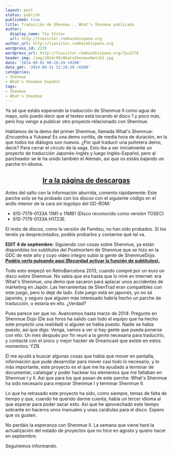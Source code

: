 ```yaml
---
layout: post
status: publish
published: true
title: Traducción de Shenmue... What's Shenmue publicada
author:
  display_name: Tío Víctor
  url: http://tiovictor.romhackhispano.org
author_url: http://tiovictor.romhackhispano.org
wordpress_id: 2278
wordpress_url: http://tiovictor.romhackhispano.org/?p=2278
header_img: /img/2014/09/WhatsShenmueNoti02.jpg
date: '2014-09-01 00:28:29 +0200'
date_gmt: '2014-08-31 22:28:29 +0200'
categories:
- Shenmue
- What's Shenmue Español
tags:
- Shenmue
- What's Shenmue
---
```

Ya sé que estáis esperando la traducción de Shenmue II como agua de mayo, solo puedo 
decir que el testeo está tocando el disco 1 y poco más, pero hoy vengo a publicar otro 
proyecto relacionado con Shenmue.

Hablamos de la demo del primer Shenmue, llamada What's Shenmue: ¡Encuentra a Yukawa! 
Es una demo cortita, de media hora de duración, en la que todos los diálogos son nuevos. 
¿Por qué traducir una puñetera demo, decís? Para cerrar el círculo de la saga. Esto iba a 
ser inicialmente un proyecto de traducción Japonés-Inglés y luego Inglés-Español, pero al 
parcheador se le ha unido también el Alemán, así que os estáis bajando un parche tri-idioma.

<h2 style="text-align: center;"><strong><a href="http://tiovictor.romhackhispano.org/whats-shenmue-esp/descargar/">Ir 
a la página de descargas</a></strong></h2>
Antes del salto con la información aburrida, comento rápidamente: Este parche solo se ha 
probado con los discos con el siguiente código en el anillo interior de la cara sin logotipo 
del GD-ROM:

- 610-7179-0133A 11M1 o 11MB1 (Disco reconocido como versión TOSEC)  
- 610-7179-0133A H1723E.

El resto de discos, como la versión de Famitsu, no han sido probados. Si los tenéis ya 
desprecintados, podéis probarlos y contarme qué tal va.

**EDIT 4 de septiembre:** Siguiendo con cosas sobre Shenmue, ya están disponibles los subtítulos 
del Postmortem de Shenmue que se hizo en la GDC de este año y cuyo vídeo integro subió la gente 
de ShenmueDojo. [**Podéis verlo pulsando aquí (Recordad activar la función de 
subtítulos).**](http://www.youtube.com/watch?v=Amu0_EunHmM)

<!--more-->

Todo esto empezó en RetroBarcelona 2013, cuando compré por un euro un disco sobre Shenmue. No sabía 
que era hasta que lo miré en Internet: era What's Shenmue, una demo que sacaron para aplacar unos 
accidentes de márketing en Japón. Las herramientas de ShenTrad eran compatibles con este juego, pero 
lo dejé de lado. Este juego está en japonés, yo no sé japonés, y seguro que alguien más interesado 
habría hecho un parche de traducción, o estaría en ello. ¿Verdad?

Pues parece ser que no. Avancemos hasta marzo de 2014: Pregunto en Shenmue Dojo (De sus foros ha 
salido casi todo el equipo que ha hecho este proyecto una realidad) si alguien se había puesto. Nadie 
se había puesto, así que digo: Venga, vamos a ver si hay gente que pueda ponerse con ello. Un mes 
después por fin reuní a la gente necesaria para traducirlo, y contacté con el único y mejor hacker de 
Dreamcast que existe en estos momentos: YZB.

Él me ayudó a buscar algunas cosas que había que mover en pantalla, información que pude desarrollar 
para mover casi todo lo necesario, y lo más importante, este proyecto es el que me ha ayudado a terminar 
de documentar, catalogar y poder hackear los elementos que me faltaban en Shenmue I y II. Así que para 
los que pasan de este parche: What's Shenmue ha sido necesario para mejorar Shenmue I y terminar Shenmue 
II.

Lo que ha retrasado este proyecto ha sido, como siempre, temas de falta de tiempo y que, cuando he 
querido darme cuenta, había un tercer idioma al que esperar para poder sacar esto. Así que he aprovechado 
este tiempo sobrante en haceros unos manuales y unas carátulas para el disco. Espero que os gusten.

No perdáis la esperanza con Shenmue II. La semana que viene haré la actualización del estado de proyectos 
que no hice en agosto y quiero hacer en septiembre.

Seguiremos informando.
